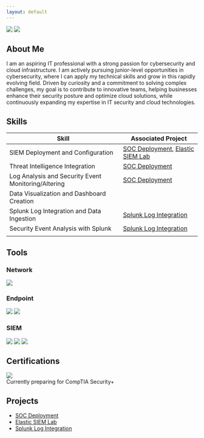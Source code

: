 ```yaml
---
layout: default
---
```

<div>
    <a href="https://www.linkedin.com/in/simardeep1098"><img src="https://img.shields.io/badge/-LinkedIn-0072b1?&style=for-the-badge&logo=linkedin&logoColor=white" /></a>
    <a href="https://github.com/Simardeep1098"><img src="https://img.shields.io/badge/-GitHub-000000?&style=for-the-badge&logo=github&logoColor=white" /></a>
</div>

## About Me

I am an aspiring IT professional with a strong passion for cybersecurity and cloud infrastructure. I am actively pursuing junior-level opportunities in cybersecurity, where I can apply my technical skills and grow in this rapidly evolving field. Driven by curiosity and a commitment to solving complex challenges, my goal is to contribute to innovative teams, helping businesses enhance their security posture and optimize cloud solutions, while continuously expanding my expertise in IT security and cloud technologies.

## Skills

| Skill                                         | Associated Project         |
|-----------------------------------------------|----------------------------|
| SIEM Deployment and Configuration	                  | [SOC Deployment](https://simardeep1098.github.io/soc-deployment.github.io/), [Elastic SIEM Lab](https://simardeep1098.github.io/elastic-siem-lab.github.io/) |
| Threat Intelligence Integration                      | [SOC Deployment](https://simardeep1098.github.io/soc-deployment.github.io/) |
| Log Analysis and Security Event Monitoring/Altering         | [SOC Deployment](https://simardeep1098.github.io/soc-deployment.github.io/)          |
| Data Visualization and Dashboard Creation |                             |
| Splunk Log Integration and Data Ingestion	      | [Splunk Log Integration](https://simardeep1098.github.io/splunk-log-integration.gihub.io/)|
| Security Event Analysis with Splunk	                  | [Splunk Log Integration](https://simardeep1098.github.io/splunk-log-integration.gihub.io/)          |
|  |          |

## Tools

### Network
<div>
    <img src="https://img.shields.io/badge/-Wireshark-1679A7?&style=for-the-badge&logo=Wireshark&logoColor=white" />
</div>

### Endpoint
<div>
    <img src="https://img.shields.io/badge/-Microsoft_Defender_for_Endpoint-00A4EF?&style=for-the-badge&logo=Microsoft&logoColor=white" />
    <img src="https://img.shields.io/badge/-Elastic_Agent-005571?&style=for-the-badge&logo=Elastic&logoColor=white" />
</div>

### SIEM
<div>
    <img src="https://img.shields.io/badge/-Microsoft_Sentinel-0078D4?&style=for-the-badge&logo=Microsoft&logoColor=white" />
    <img src="https://img.shields.io/badge/-Elastic_SIEM-005571?&style=for-the-badge&logo=Elastic&logoColor=white" />
    <img src="https://img.shields.io/badge/-Splunk-000000?&style=for-the-badge&logo=Splunk&logoColor=white" />
</div>

## Certifications
<div>
    <img src="https://img.shields.io/badge/-Qualys_Vulnerability_Management_Foundation-005F6C?&style=for-the-badge&logo=qualys&logoColor=white" />
</div>
Currently preparing for CompTIA Security+

## Projects
- [SOC Deployment](https://simardeep1098.github.io/soc-deployment.github.io/)
- [Elastic SIEM Lab](https://simardeep1098.github.io/elastic-siem-lab.github.io/)
- [Splunk Log Integration](https://simardeep1098.github.io/splunk-log-integration.gihub.io/)
